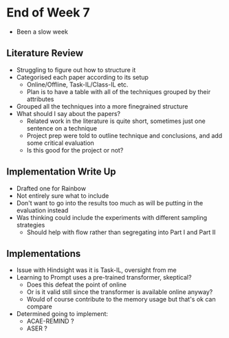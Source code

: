 # End of Week 7
- Been a slow week

## Literature Review
- Struggling to figure out how to structure it
- Categorised each paper according to its setup
    - Online/Offline, Task-IL/Class-IL etc.
    - Plan is to have a table with all of the techniques grouped by their attributes
- Grouped all the techniques into a more finegrained structure
- What should I say about the papers?
    - Related work in the literature is quite short, sometimes just one sentence on a technique
    - Project prep were told to outline technique and conclusions, and add some critical evaluation
    - Is this good for the project or not?
    
## Implementation Write Up
- Drafted one for Rainbow
- Not entirely sure what to include
- Don't want to go into the results too much as will be putting in the evaluation instead
- Was thinking could include the experiments with different sampling strategies
    - Should help with flow rather than segregating into Part I and Part II
    
## Implementations
- Issue with Hindsight was it is Task-IL, oversight from me
- Learning to Prompt uses a pre-trained transformer, skeptical?
    - Does this defeat the point of online
    - Or is it valid still since the transformer is available online anyway?
    - Would of course contribute to the memory usage but that's ok can compare
- Determined going to implement:
    - ACAE-REMIND ?
    - ASER ? 